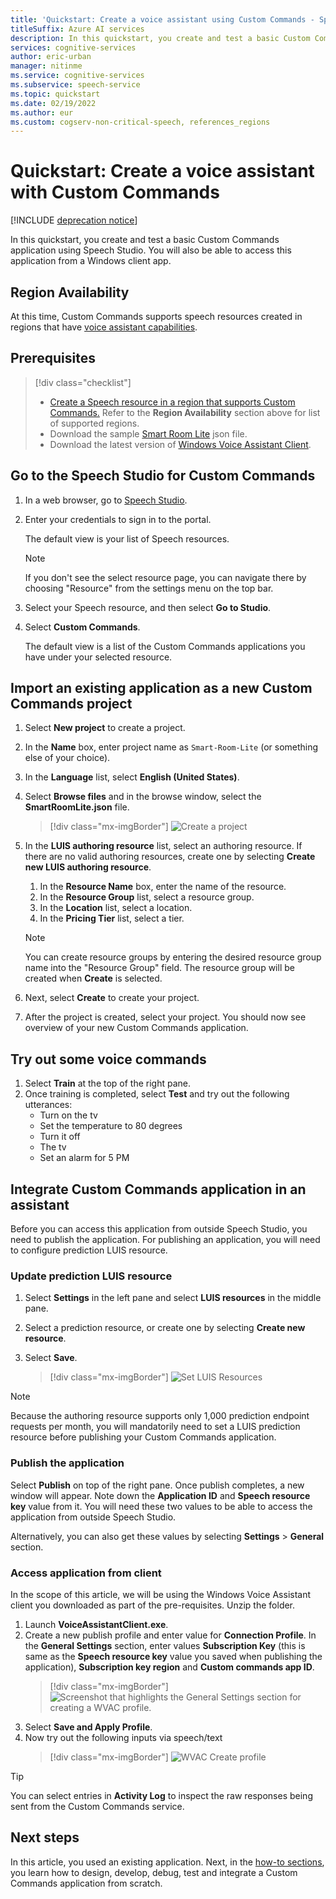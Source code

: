 ```yaml
---
title: 'Quickstart: Create a voice assistant using Custom Commands - Speech service'
titleSuffix: Azure AI services
description: In this quickstart, you create and test a basic Custom Commands application in Speech Studio. 
services: cognitive-services
author: eric-urban
manager: nitinme
ms.service: cognitive-services
ms.subservice: speech-service
ms.topic: quickstart
ms.date: 02/19/2022
ms.author: eur
ms.custom: cogserv-non-critical-speech, references_regions
---
```


# Quickstart: Create a voice assistant with Custom Commands

[!INCLUDE [deprecation notice](./includes/custom-commands-retire.md)]

In this quickstart, you create and test a basic Custom Commands application using Speech Studio. You will also be able to access this application from a Windows client app.

## Region Availability
At this time, Custom Commands supports speech resources created in regions that have [voice assistant capabilities](./regions.md#voice-assistants).

## Prerequisites

> [!div class="checklist"]
> * <a href="https://portal.azure.com/#create/Microsoft.CognitiveServicesSpeechServices" target="_blank">Create a Speech resource in a region that supports Custom Commands.</a> Refer to the **Region Availability** section above for list of supported regions.
> * Download the sample
[Smart Room Lite](https://aka.ms/speech/cc-quickstart) json file.
> * Download the latest version of [Windows Voice Assistant Client](https://aka.ms/speech/va-samples-wvac).

## Go to the Speech Studio for Custom Commands

1. In a web browser, go to [Speech Studio](https://aka.ms/speechstudio/customcommands).
1. Enter your credentials to sign in to the portal.

   The default view is your list of Speech resources.
   > [!NOTE]
   > If you don't see the select resource page, you can navigate there by choosing "Resource" from the settings menu on the top bar.

1. Select your Speech resource, and then select **Go to Studio**.
1. Select **Custom Commands**.

   The default view is a list of the Custom Commands applications you have under your selected resource.

## Import an existing application as a new Custom Commands project

1. Select **New project** to create a project.

1. In the **Name** box, enter project name as `Smart-Room-Lite` (or something else of your choice).
1. In the **Language** list, select **English (United States)**.
1. Select **Browse files** and in the browse window, select the **SmartRoomLite.json** file.

    > [!div class="mx-imgBorder"]
    > ![Create a project](media/custom-commands/import-project.png)

1.  In the **LUIS authoring resource** list, select an authoring resource. If there are no valid authoring resources,    create one by selecting  **Create new LUIS authoring resource**.
    
    1. In the **Resource Name** box, enter the name of the resource.
    1. In the **Resource Group** list, select a resource group.
    1. In the **Location** list, select a location.
    1. In the **Pricing Tier** list, select a tier.
    
    
    > [!NOTE]
    > You can create resource groups by entering the desired resource group name into the "Resource Group" field. The resource group will be created when **Create** is selected.


1. Next, select **Create** to create your project.
1. After the project is created, select your project.
You should now see overview of your new Custom Commands application.

## Try out some voice commands
1. Select **Train** at the top of the right pane.
1. Once training is completed, select **Test** and try out the following utterances:
    - Turn on the tv
    - Set the temperature to 80 degrees
    - Turn it off
    - The tv
    - Set an alarm for 5 PM

## Integrate Custom Commands application in an assistant
Before you can access this application from outside Speech Studio, you need to publish the application. For publishing an application, you will need to configure prediction LUIS resource.  

### Update prediction LUIS resource


1. Select **Settings** in the left pane and select  **LUIS resources** in the middle pane.
1. Select a prediction resource, or create one by selecting **Create new resource**.
1. Select **Save**.
    
    > [!div class="mx-imgBorder"]
    > ![Set LUIS Resources](media/custom-commands/set-luis-resources.png)

> [!NOTE]
> Because the authoring resource supports only 1,000 prediction endpoint requests per month, you will mandatorily need to set a LUIS prediction resource before publishing your Custom Commands application.

### Publish the application

Select  **Publish** on top of the right pane. Once publish completes, a new window will appear. Note down the **Application ID** and **Speech resource key** value from it. You will need these two values to be able to access the application from outside Speech Studio.

Alternatively, you can also get these values by selecting **Settings** > **General** section.

### Access application from client

In the scope of this article, we will be using the Windows Voice Assistant client you downloaded as part of the pre-requisites. Unzip the folder.
1. Launch **VoiceAssistantClient.exe**.
1. Create a new publish profile and enter value for **Connection Profile**. In the **General Settings** section, enter values **Subscription Key** (this is same as the **Speech resource key** value you saved when publishing the application), **Subscription key region** and **Custom commands app ID**.
    > [!div class="mx-imgBorder"]
    > ![Screenshot that highlights the General Settings section for creating a WVAC profile.](media/custom-commands/create-profile.png)
1. Select **Save and Apply Profile**.
1. Now try out the following inputs via speech/text
    > [!div class="mx-imgBorder"]
    > ![WVAC Create profile](media/custom-commands/conversation.png)


> [!TIP]
> You can select entries in **Activity Log** to inspect the raw responses being sent from the Custom Commands service.

## Next steps

In this article, you used an existing application. Next, in the [how-to sections](./how-to-develop-custom-commands-application.md), you learn how to design, develop, debug, test and integrate a Custom Commands application from scratch.
